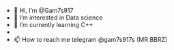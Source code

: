 - 👋 Hi, I’m @Gam7s917
- 👀 I’m interested in Data science
- 🌱 I’m currently learning C++
-
- 📫 How to reach me telegram @gam7s917s (MR BBRZ)

<!---
Gam7s917/Gam7s917 is a ✨ special ✨ repository because its `README.md` (this file) appears on your GitHub profile.
You can click the Preview link to take a look at your changes.
--->
